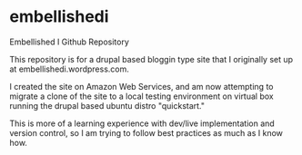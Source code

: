embellishedi
============

Embellished I Github Repository

This repository is for a drupal based bloggin type site that I originally set up at embellishedi.wordpress.com.

I created the site on Amazon Web Services, and am now attempting to migrate a clone of the site 
to a local testing environment on virtual box running the drupal based ubuntu distro "quickstart."

This is more of a learning experience with dev/live implementation and version control, so I am
trying to follow best practices as much as I know how. 
